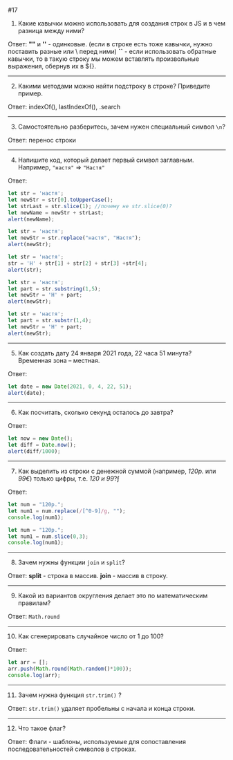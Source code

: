 #17
1. Какие кавычки можно использовать для создания строк в JS и в чем разница между ними?

Ответ: <b>""</b> и <b>''</b> - одинковые. (если в строке есть тоже кавычки, нужно поставить разные или \ перед ними)
<b>``</b> - если использовать обратные кавычки, то в такую строку мы можем вставлять произвольные выражения, обернув их в ${}.
***
2. Какими методами можно найти подстроку в строке? Приведите пример.

Ответ: indexOf(), lastIndexOf(), .search
***
3. Самостоятельно разберитесь, зачем нужен специальный символ `\n`?

Ответ: перенос строки
***
4. Напишите код, который делает первый символ заглавным. Например, `"настя"` ⇒ `"Настя"`

Ответ:
```js
let str = 'настя';
let newStr = str[0].toUpperCase();
let strLast = str.slice(1); //почему не str.slice(0)?
let newName = newStr + strLast; 
alert(newName);
```
```js
let str = 'настя';
let newStr = str.replace("настя", "Настя");
alert(newStr);
```
```js 
let str = 'настя';
str = 'Н' + str[1] + str[2] + str[3] +str[4];
alert(str);
```
```js
let str = 'настя';
let part = str.substring(1,5);
let newStr = 'Н' + part;
alert(newStr);
```
```js
let str = 'настя';
let part = str.substr(1,4);
let newStr = 'Н' + part;
alert(newStr);
```
***
5. Как создать дату 24 января 2021 года, 22 часа 51 минута? Временная зона – местная.

Ответ:
```js
let date = new Date(2021, 0, 4, 22, 51);
alert(date);
```
***
6. Как посчитать, сколько секунд осталось до завтра?

Ответ:
```js
let now = new Date();
let diff = Date.now();
alert(diff/1000);
```
***
7. Как выделить из строки с денежной суммой (например, *120р.* или *99€*) только цифры, т.е. *120 и 99*?ƒ

Ответ:
```js
let num = "120р.";
let num1 = num.replace(/[^0-9]/g, "");
console.log(num1);
```
```js
let num = "120р.";
let num1 = num.slice(0,3);
console.log(num1);
```
***
8. Зачем нужны функции `join` и `split`?

Ответ: <b>split</b> - строка в массив. <b>join</b> - массив в строку.
***
9. Какой из вариантов округления делает это по математическим правилам?

Ответ: `Math.round`
***
10. Как сгенерировать случайное число от 1 до 100?

Ответ:
```js
let arr = [];
arr.push(Math.round(Math.random()*100));
console.log(arr);
```
***
11. Зачем нужна функция `str.trim()` ?

Ответ: `str.trim()` удаляет пробельны с начала и конца строки.
***
12. Что такое флаг?

Ответ: Флаги - шаблоны, используемые для сопоставления последовательностей символов в строках.